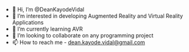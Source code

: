 - 👋 Hi, I’m @DeanKayodeVidal
- 👀 I’m interested in developing Augmented Reality and Virtual Reality Applications
- 🌱 I’m currently learning AVR
- 💞️ I’m looking to collaborate on any programming project
- 📫 How to reach me - dean.kayode.vidal@gmail.com

<!---
DeanKayodeVidal/DeanKayodeVidal is a ✨ special ✨ repository because its `README.md` (this file) appears on your GitHub profile.
You can click the Preview link to take a look at your changes.
--->
